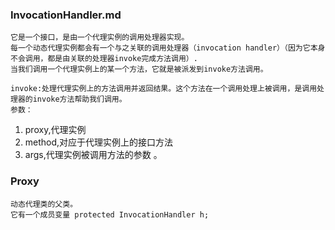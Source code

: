 ### InvocationHandler.md
	它是一个接口，是由一个代理实例的调用处理器实现。
    每一个动态代理实例都会有一个与之关联的调用处理器（invocation handler）（因为它本身不会调用，都是由关联的处理器invoke完成方法调用）.
    当我们调用一个代理实例上的某一个方法，它就是被派发到invoke方法调用。

    invoke:处理代理实例上的方法调用并返回结果。这个方法在一个调用处理上被调用，是调用处理器的invoke方法帮助我们调用。
    参数：
1. proxy,代理实例
2. method,对应于代理实例上的接口方法
3. args,代理实例被调用方法的参数 。

### Proxy
    动态代理类的父类。
    它有一个成员变量 protected InvocationHandler h;

